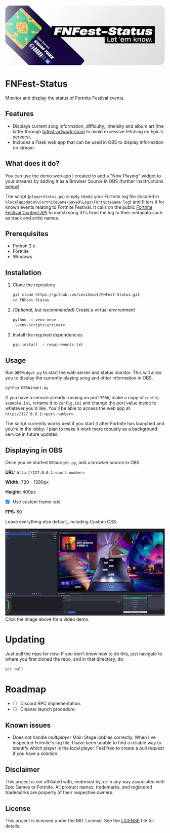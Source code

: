 ![](assets/gh-banner.png)

# FNFest-Status
Monitor and display the status of Fortnite Festival events.

## Features
- Displays current song information, difficulty, intensity and album art (the latter through [fnfest-artwork-store](https://github.com/LeviSnoot/fnfest-artwork-store) to avoid excessive fetching on Epic's servers).
- Includes a Flask web app that can be used in OBS to display information on stream.

## What does it do?
You can use the demo web app I created to add a "Now Playing" widget to your streams by adding it as a Browser Source in OBS (further insctructions [below](#usage))

The script (`playerStatus.py`) simply reads your Fortnite log file (located in `%localappdata%\FortniteGame\Saved\Logs\FortniteGame.log`) and filters it for known events relating to Fortnite Festival. It calls on the public [Fortnite Festival Content API](https://fortnitecontent-website-prod07.ol.epicgames.com/content/api/pages/fortnite-game/spark-tracks) to match song ID's from the log to their metadata such as track and artist names.

## Prerequisites
- Python 3.x
- Fortnite
- Windows

## Installation
1. Clone the repository
    ```sh
    git clone https://github.com/LeviSnoot/FNFest-Status.git
    cd FNFest-Status
    ```
2. *(Optional, but recommended)* Create a virtual environment
    ```sh
    python -m venv venv
    .\venv\Scripts\activate
    ```
3. Install the required dependencies
    ```sh
    pip install -r requirements.txt
    ```

## Usage

Run `OBSWidget.py` to start the web server and status monitor. This will allow you to display the currently playing song and other information in OBS.

```sh
python OBSWidget.py 
```

If you have a service already running on port `5000`, make a copy of `config-example.ini`, rename it to `config.ini` and change the port value inside to whatever you'd like. You'll be able to access the web app at `http://127.0.0.1:<port-number>`.

The script currently works best if you start it after Fortnite has launched and you're in the lobby. I plan to make it work more robustly as a background service in future updates.

## Displaying in OBS

Once you've started `OBSWidget.py`, add a browser source in OBS.

**URL:** `http://127.0.0.1:<port-number>`

**Width:** 720 - 1280px

**Height:** 400px

- [x] Use custom frame rate

**FPS:** 60

Leave everything else default, including Custom CSS.

[![](assets/obs-demo.jpg)](https://youtu.be/eJFkqqlJuFY)
Click the image above for a video demo.

# Updating

Just pull the repo for now. If you don't know how to do this, just navigate to where you first cloned the repo, and in that directory, do:
```sh
git pull
```

# Roadmap

- - [ ] Discord RPC implementation.
- - [ ] Cleaner launch procedure.

## Known issues
- Does not handle *multiplayer* Main Stage lobbies correctly. When I've inspected Fortnite's log file, I have been unable to find a reliable way to identify which player is the local player. Feel free to create a pull request if you have a solution. 

## Disclaimer

This project is not affiliated with, endorsed by, or in any way associated with Epic Games or Fortnite. All product names, trademarks, and registered trademarks are property of their respective owners.

## License

This project is licensed under the MIT License. See the [LICENSE](LICENSE) file for details.